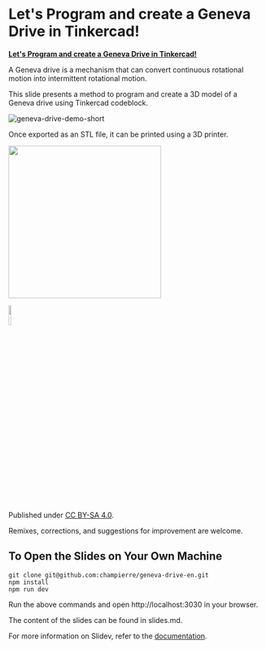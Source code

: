 # Let's Program and create a Geneva Drive in Tinkercad!

**[Let's Program and create a Geneva Drive in Tinkercad!](https://champierre.github.io/geneva-drive-en/)**

A Geneva drive is a mechanism that can convert continuous rotational motion into intermittent rotational motion.

This slide presents a method to program and create a 3D model of a Geneva drive using Tinkercad codeblock.

![geneva-drive-demo-short](https://champierre.github.io/geneva-drive-en/geneva_drive_demo_short.gif)

Once exported as an STL file, it can be printed using a 3D printer.

<a href="https://youtube.com/shorts/Ud-0BkLBQJY"><img src="https://champierre.github.io/geneva-drive/geneva_drive.jpg" style="width: 300px;"></a>

<a href="https://creativecommons.org/licenses/by-sa/4.0/deed.en"><img src="https://champierre.github.io/geneva-drive/by-sa.webp" style="width: 10%"></a>

Published under [CC BY-SA 4.0](https://creativecommons.org/licenses/by-sa/4.0/deed.en).

Remixes, corrections, and suggestions for improvement are welcome.

## To Open the Slides on Your Own Machine

```
git clone git@github.com:champierre/geneva-drive-en.git
npm install
npm run dev
```

Run the above commands and open http://localhost:3030 in your browser.

The content of the slides can be found in slides.md.

For more information on Slidev, refer to the [documentation](https://sli.dev/).
